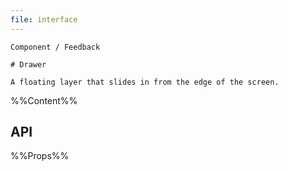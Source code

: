 ```yaml
---
file: interface
---
```


`````
Component / Feedback

# Drawer

A floating layer that slides in from the edge of the screen.
`````

%%Content%%

## API

%%Props%%
